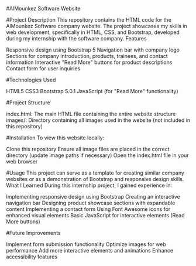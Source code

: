 #AlMounkez Software Website

#Project Description
This repository contains the HTML code for the AlMounkez Software company website. The project showcases my skills in web development, specifically in HTML, CSS, and Bootstrap, developed during my internship with the software company.
Features

Responsive design using Bootstrap 5
Navigation bar with company logo
Sections for company introduction, products, trainees, and contact information
Interactive "Read More" buttons for product descriptions
Contact form for user inquiries

#Technologies Used

HTML5
CSS3
Bootstrap 5.0.1
JavaScript (for "Read More" functionality)

#Project Structure

index.html: The main HTML file containing the entire website structure
images/: Directory containing all images used in the website (not included in this repository)

#Installation
To view this website locally:

Clone this repository
Ensure all image files are placed in the correct directory (update image paths if necessary)
Open the index.html file in your web browser

#Usage
This project can serve as a template for creating similar company websites or as a demonstration of Bootstrap and responsive design skills.
What I Learned
During this internship project, I gained experience in:

Implementing responsive design using Bootstrap
Creating an interactive navigation bar
Designing product showcase sections with expandable content
Implementing a contact form
Using Font Awesome icons for enhanced visual elements
Basic JavaScript for interactive elements (Read More buttons)

#Future Improvements

Implement form submission functionality
Optimize images for web performance
Add more interactive elements and animations
Enhance accessibility features
